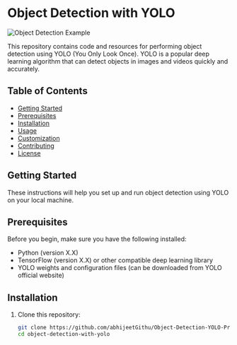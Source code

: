 # Object Detection with YOLO

![Object Detection Example](path_to_your_image.jpg)

This repository contains code and resources for performing object detection using YOLO (You Only Look Once). YOLO is a popular deep learning algorithm that can detect objects in images and videos quickly and accurately.

## Table of Contents

- [Getting Started](#getting-started)
- [Prerequisites](#prerequisites)
- [Installation](#installation)
- [Usage](#usage)
- [Customization](#customization)
- [Contributing](#contributing)
- [License](#license)

## Getting Started

These instructions will help you set up and run object detection using YOLO on your local machine.

## Prerequisites

Before you begin, make sure you have the following installed:

- Python (version X.X)
- TensorFlow (version X.X) or other compatible deep learning library
- YOLO weights and configuration files (can be downloaded from YOLO official website)

## Installation

1. Clone this repository:
   ```bash
   git clone https://github.com/abhijeetGithu/Object-Detection-YOLO-Project.git
   cd object-detection-with-yolo
